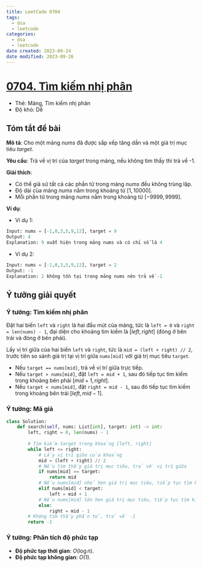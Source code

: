 ```yaml
---
title: LeetCode 0704
tags:
  - dsa
  - leetcode
categories:
  - dsa
  - leetcode
date created: 2023-09-24
date modified: 2023-09-26
---
```


# [0704. Tìm kiếm nhị phân](https://leetcode.com/problems/binary-search/)

- Thẻ: Mảng, Tìm kiếm nhị phân
- Độ khó: Dễ

## Tóm tắt đề bài

**Mô tả**: Cho một mảng $nums$ đã được sắp xếp tăng dần và một giá trị mục tiêu $target$.

**Yêu cầu**: Trả về vị trí của $target$ trong mảng, nếu không tìm thấy thì trả về -1.

**Giải thích**:

- Có thể giả sử tất cả các phần tử trong mảng $nums$ đều không trùng lặp.
- Độ dài của mảng $nums$ nằm trong khoảng từ $[1, 10000]$.
- Mỗi phần tử trong mảng $nums$ nằm trong khoảng từ $[-9999, 9999]$.

**Ví dụ**:

- Ví dụ 1:

```python
Input: nums = [-1,0,3,5,9,12], target = 9
Output: 4
Explanation: 9 xuất hiện trong mảng nums và có chỉ số là 4
```

- Ví dụ 2:

```python
Input: nums = [-1,0,3,5,9,12], target = 2
Output: -1
Explanation: 2 không tồn tại trong mảng nums nên trả về -1
```

## Ý tưởng giải quyết

### Ý tưởng: Tìm kiếm nhị phân

Đặt hai biến `left` và `right` là hai đầu mút của mảng, tức là `left = 0` và `right = len(nums) - 1`, đại diện cho khoảng tìm kiếm là $[left, right]$ (đóng ở bên trái và đóng ở bên phải).

Lấy vị trí giữa của hai biến `left` và `right`, tức là `mid = (left + right) // 2`, trước tiên so sánh giá trị tại vị trí giữa `nums[mid]` với giá trị mục tiêu `target`.

- Nếu `target == nums[mid]`, trả về vị trí giữa trực tiếp.
- Nếu `target > nums[mid]`, đặt `left = mid + 1`, sau đó tiếp tục tìm kiếm trong khoảng bên phải $[mid + 1, right]$.
- Nếu `target < nums[mid]`, đặt `right = mid - 1`, sau đó tiếp tục tìm kiếm trong khoảng bên trái $[left, mid - 1]$.

### Ý tưởng: Mã giả

```python
class Solution:
    def search(self, nums: List[int], target: int) -> int:
        left, right = 0, len(nums) - 1
        
        # Tìm kiếm target trong khoảng [left, right]
        while left <= right:
            # Lấy vị trí giữa của khoảng
            mid = (left + right) // 2
            # Nếu tìm thấy giá trị mục tiêu, trả về vị trí giữa
            if nums[mid] == target:
                return mid
            # Nếu nums[mid] nhỏ hơn giá trị mục tiêu, tiếp tục tìm kiếm trong khoảng [mid + 1, right]
            elif nums[mid] < target:
                left = mid + 1
            # Nếu nums[mid] lớn hơn giá trị mục tiêu, tiếp tục tìm kiếm trong khoảng [left, mid - 1]
            else:
                right = mid - 1
        # Không tìm thấy phần tử, trả về -1
        return -1
```

### Ý tưởng: Phân tích độ phức tạp

- **Độ phức tạp thời gian**: $O(\log n)$.
- **Độ phức tạp không gian**: $O(1)$.
